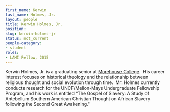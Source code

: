 ```yaml
---
first_name: Kerwin
last_name: Holmes, Jr.
layout: people
title: Kerwin Holmes, Jr.
position:
slug: kerwin-holmes-jr
status: not_current
people-category:
- student
roles:
- LAMI Fellow, 2015
---
```


Kerwin Holmes, Jr. is a graduating senior at [Morehouse College](http://scholarslab.org/people/joel-rhone/).  His career interest focuses on historical theology and the relationship between religious thought and social evolution through time.  Mr. Holmes currently conducts research for the UNCF/Mellon-Mays Undergraduate Fellowship Program, and his work is entitled “The Gospel of Slavery: A Study of Antebellum Southern American Christian Thought on African Slavery following the Second Great Awakening."
